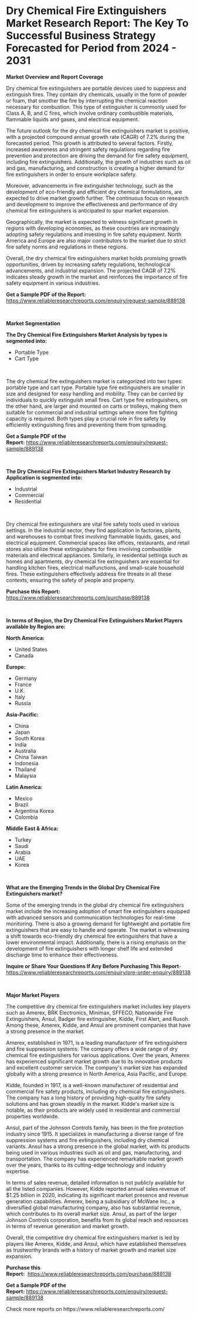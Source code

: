 <p><h1>Dry Chemical Fire Extinguishers Market Research Report: The Key To Successful Business Strategy Forecasted for Period from 2024 - 2031</h1></p><p><strong>Market Overview and Report Coverage</strong></p>
<p><p>Dry chemical fire extinguishers are portable devices used to suppress and extinguish fires. They contain dry chemicals, usually in the form of powder or foam, that smother the fire by interrupting the chemical reaction necessary for combustion. This type of extinguisher is commonly used for Class A, B, and C fires, which involve ordinary combustible materials, flammable liquids and gases, and electrical equipment.</p><p>The future outlook for the dry chemical fire extinguishers market is positive, with a projected compound annual growth rate (CAGR) of 7.2% during the forecasted period. This growth is attributed to several factors. Firstly, increased awareness and stringent safety regulations regarding fire prevention and protection are driving the demand for fire safety equipment, including fire extinguishers. Additionally, the growth of industries such as oil and gas, manufacturing, and construction is creating a higher demand for fire extinguishers in order to ensure workplace safety.</p><p>Moreover, advancements in fire extinguisher technology, such as the development of eco-friendly and efficient dry chemical formulations, are expected to drive market growth further. The continuous focus on research and development to improve the effectiveness and performance of dry chemical fire extinguishers is anticipated to spur market expansion.</p><p>Geographically, the market is expected to witness significant growth in regions with developing economies, as these countries are increasingly adopting safety regulations and investing in fire safety equipment. North America and Europe are also major contributors to the market due to strict fire safety norms and regulations in these regions.</p><p>Overall, the dry chemical fire extinguishers market holds promising growth opportunities, driven by increasing safety regulations, technological advancements, and industrial expansion. The projected CAGR of 7.2% indicates steady growth in the market and reinforces the importance of fire safety equipment in various industries.</p></p>
<p><strong>Get a Sample PDF of the Report:</strong> <a href="https://www.reliableresearchreports.com/enquiry/request-sample/889138">https://www.reliableresearchreports.com/enquiry/request-sample/889138</a></p>
<p>&nbsp;</p>
<p><strong>Market Segmentation</strong></p>
<p><strong>The Dry Chemical Fire Extinguishers Market Analysis by types is segmented into:</strong></p>
<p><ul><li>Portable Type</li><li>Cart Type</li></ul></p>
<p>&nbsp;</p>
<p><p>The dry chemical fire extinguishers market is categorized into two types: portable type and cart type. Portable type fire extinguishers are smaller in size and designed for easy handling and mobility. They can be carried by individuals to quickly extinguish small fires. Cart type fire extinguishers, on the other hand, are larger and mounted on carts or trolleys, making them suitable for commercial and industrial settings where more fire fighting capacity is required. Both types play a crucial role in fire safety by efficiently extinguishing fires and preventing them from spreading.</p></p>
<p><strong>Get a Sample PDF of the Report:</strong>&nbsp;<a href="https://www.reliableresearchreports.com/enquiry/request-sample/889138">https://www.reliableresearchreports.com/enquiry/request-sample/889138</a></p>
<p>&nbsp;</p>
<p><strong>The Dry Chemical Fire Extinguishers Market Industry Research by Application is segmented into:</strong></p>
<p><ul><li>Industrial</li><li>Commercial</li><li>Residential</li></ul></p>
<p>&nbsp;</p>
<p><p>Dry chemical fire extinguishers are vital fire safety tools used in various settings. In the industrial sector, they find application in factories, plants, and warehouses to combat fires involving flammable liquids, gases, and electrical equipment. Commercial spaces like offices, restaurants, and retail stores also utilize these extinguishers for fires involving combustible materials and electrical appliances. Similarly, in residential settings such as homes and apartments, dry chemical fire extinguishers are essential for handling kitchen fires, electrical malfunctions, and small-scale household fires. These extinguishers effectively address fire threats in all these contexts, ensuring the safety of people and property.</p></p>
<p><strong>Purchase this Report:</strong>&nbsp; <a href="https://www.reliableresearchreports.com/purchase/889138">https://www.reliableresearchreports.com/purchase/889138</a></p>
<p>&nbsp;</p>
<p><strong>In terms of Region, the Dry Chemical Fire Extinguishers Market Players available by Region are:</strong></p>
<p>
    <p> <strong> North America: </strong>
        <ul>
            <li>United States</li>
            <li>Canada</li>
        </ul>
        </p> 
    <p> <strong> Europe: </strong>
        <ul>
            <li>Germany</li>
            <li>France</li>
            <li>U.K.</li>
            <li>Italy</li>
            <li>Russia</li>
        </ul>
        </p> 
    <p> <strong> Asia-Pacific: </strong>
        <ul>
            <li>China</li>
            <li>Japan</li>
            <li>South Korea</li>
            <li>India</li>
            <li>Australia</li>
            <li>China Taiwan</li>
            <li>Indonesia</li>
            <li>Thailand</li>
            <li>Malaysia</li>
        </ul>
        </p> 
    <p> <strong> Latin America: </strong>
        <ul>
            <li>Mexico</li>
            <li>Brazil</li>
            <li>Argentina Korea</li>
            <li>Colombia</li>
        </ul>
        </p> 
    <p> <strong> Middle East & Africa: </strong>
        <ul>
            <li>Turkey</li>
            <li>Saudi</li>
            <li>Arabia</li>
            <li>UAE</li>
            <li>Korea</li>
        </ul>
    </p>
    </p>
<p>&nbsp;</p>
<p><strong>What are the Emerging Trends in the Global Dry Chemical Fire Extinguishers market?</strong></p>
<p><p>Some of the emerging trends in the global dry chemical fire extinguishers market include the increasing adoption of smart fire extinguishers equipped with advanced sensors and communication technologies for real-time monitoring. There is also a growing demand for lightweight and portable fire extinguishers that are easy to handle and operate. The market is witnessing a shift towards eco-friendly dry chemical fire extinguishers that have a lower environmental impact. Additionally, there is a rising emphasis on the development of fire extinguishers with longer shelf life and extended discharge time to enhance their effectiveness.</p></p>
<p><strong>Inquire or Share Your Questions If Any Before Purchasing This Report</strong>- <a href="https://www.reliableresearchreports.com/enquiry/pre-order-enquiry/889138">https://www.reliableresearchreports.com/enquiry/pre-order-enquiry/889138</a></p>
<p>&nbsp;</p>
<p><strong>Major Market Players</strong></p>
<p><p>The competitive dry chemical fire extinguishers market includes key players such as Amerex, BRK Electronics, Minimax, SFFECO, Nationwide Fire Extinguishers, Ansul, Badger fire extinguisher, Kidde, First Alert, and Rusoh. Among these, Amerex, Kidde, and Ansul are prominent companies that have a strong presence in the market.</p><p>Amerex, established in 1971, is a leading manufacturer of fire extinguishers and fire suppression systems. The company offers a wide range of dry chemical fire extinguishers for various applications. Over the years, Amerex has experienced significant market growth due to its innovative products and excellent customer service. The company's market size has expanded globally with a strong presence in North America, Asia Pacific, and Europe.</p><p>Kidde, founded in 1917, is a well-known manufacturer of residential and commercial fire safety products, including dry chemical fire extinguishers. The company has a long history of providing high-quality fire safety solutions and has grown steadily in the market. Kidde's market size is notable, as their products are widely used in residential and commercial properties worldwide.</p><p>Ansul, part of the Johnson Controls family, has been in the fire protection industry since 1915. It specializes in manufacturing a diverse range of fire suppression systems and fire extinguishers, including dry chemical variants. Ansul has a strong presence in the global market, with its products being used in various industries such as oil and gas, manufacturing, and transportation. The company has experienced remarkable market growth over the years, thanks to its cutting-edge technology and industry expertise.</p><p>In terms of sales revenue, detailed information is not publicly available for all the listed companies. However, Kidde reported annual sales revenue of $1.25 billion in 2020, indicating its significant market presence and revenue generation capabilities. Amerex, being a subsidiary of McWane Inc., a diversified global manufacturing company, also has substantial revenue, which contributes to its overall market size. Ansul, as part of the larger Johnson Controls corporation, benefits from its global reach and resources in terms of revenue generation and market growth.</p><p>Overall, the competitive dry chemical fire extinguishers market is led by players like Amerex, Kidde, and Ansul, which have established themselves as trustworthy brands with a history of market growth and market size expansion.</p></p>
<p><strong>Purchase this Report:</strong>&nbsp;&nbsp;<a href="https://www.reliableresearchreports.com/purchase/889138">https://www.reliableresearchreports.com/purchase/889138</a></p>
<p></p>
<p><strong>Get a Sample PDF of the Report:</strong>&nbsp;<a href="https://www.reliableresearchreports.com/enquiry/request-sample/889138">https://www.reliableresearchreports.com/enquiry/request-sample/889138</a></p>
<p>Check more reports on https://www.reliableresearchreports.com/</p>